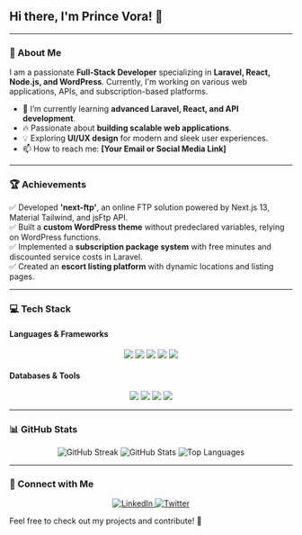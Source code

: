 ## Hi there, I'm Prince Vora! 👋

---

### 🚀 About Me
I am a passionate **Full-Stack Developer** specializing in **Laravel, React, Node.js, and WordPress**. Currently, I'm working on various web applications, APIs, and subscription-based platforms.

- 🌱 I’m currently learning **advanced Laravel, React, and API development**.
- 🔥 Passionate about **building scalable web applications**.
- 💡 Exploring **UI/UX design** for modern and sleek user experiences.
- 📫 How to reach me: **[Your Email or Social Media Link]**

---

### 🏆 Achievements
✅ Developed **'next-ftp'**, an online FTP solution powered by Next.js 13, Material Tailwind, and jsFtp API.  
✅ Built a **custom WordPress theme** without predeclared variables, relying on WordPress functions.  
✅ Implemented a **subscription package system** with free minutes and discounted service costs in Laravel.  
✅ Created an **escort listing platform** with dynamic locations and listing pages.  

---

### 💻 Tech Stack

#### **Languages & Frameworks**
<p align="center">
  <img src="https://img.shields.io/badge/Laravel-FF2D20?style=for-the-badge&logo=laravel&logoColor=white">
  <img src="https://img.shields.io/badge/React-61DAFB?style=for-the-badge&logo=react&logoColor=black">
  <img src="https://img.shields.io/badge/Node.js-339933?style=for-the-badge&logo=node.js&logoColor=white">
  <img src="https://img.shields.io/badge/Bootstrap-7952B3?style=for-the-badge&logo=bootstrap&logoColor=white">
  <img src="https://img.shields.io/badge/Tailwind_CSS-38B2AC?style=for-the-badge&logo=tailwind-css&logoColor=white">
</p>

#### **Databases & Tools**
<p align="center">
  <img src="https://img.shields.io/badge/MySQL-4479A1?style=for-the-badge&logo=mysql&logoColor=white">
  <img src="https://img.shields.io/badge/MongoDB-4EA94B?style=for-the-badge&logo=mongodb&logoColor=white">
  <img src="https://img.shields.io/badge/GitHub-181717?style=for-the-badge&logo=github&logoColor=white">
  <img src="https://img.shields.io/badge/VS%20Code-0078D4?style=for-the-badge&logo=visual-studio-code&logoColor=white">
</p>

---

### 📊 GitHub Stats
<p align="center">
  <img src="https://streak-stats.demolab.com/?user=princevora&theme=radical&hide_border=true" alt="GitHub Streak">
  <img src="https://github-readme-stats.vercel.app/api?username=princevora&show_icons=true&theme=radical" alt="GitHub Stats">
  <img src="https://github-readme-stats.vercel.app/api/top-langs/?username=princevora&layout=compact&theme=radical" alt="Top Languages">
</p>

---

### 📢 Connect with Me
<p align="center">
  <a href="https://www.linkedin.com/in/your-profile/">
    <img src="https://img.shields.io/badge/LinkedIn-0077B5?style=for-the-badge&logo=linkedin&logoColor=white" alt="LinkedIn">
  </a>
  <a href="https://twitter.com/your-profile">
    <img src="https://img.shields.io/badge/Twitter-1DA1F2?style=for-the-badge&logo=twitter&logoColor=white" alt="Twitter">
  </a>
</p>

Feel free to check out my projects and contribute! 🚀

